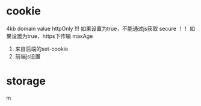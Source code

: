 # cookie
  4kb
  domain
  value
  httpOnly !!! 如果设置为true，不能通过js获取
  secure ！！ 如果设置为true，https下传输
  maxAge

  1. 来自后端的set-cookie
  2. 前端js设置

# storage 
  m